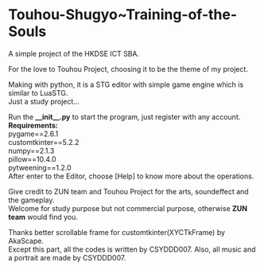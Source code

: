 # Touhou-Shugyo~Training-of-the-Souls
A simple project of the HKDSE ICT SBA.

For the love to Touhou Project, choosing it to be the theme of my project.

Making with python, it is a STG editor with simple game engine which is similar to LuaSTG.  
Just a study project...

Run the __\_\_init\_\_.py__ to start the program, just register with any account.  
__Requirements:__  
pygame==2.6.1  
customtkinter==5.2.2  
numpy==2.1.3  
pillow==10.4.0  
pytweening==1.2.0  
After enter to the Editor, choose [Help] to know more about the operations.

Give credit to ZUN team and Touhou Project for the arts, soundeffect and the gameplay.  
Welcome for study purpose but not commercial purpose, otherwise __ZUN team__ would find you.

Thanks better scrollable frame for customtkinter(XYCTkFrame) by AkaScape.  
Except this part, all the codes is written by CSYDDD007.
Also, all music and a portrait are made by CSYDDD007.
